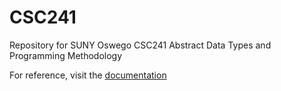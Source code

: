 # CSC241

Repository for SUNY Oswego CSC241 Abstract Data Types and Programming Methodology

For reference, visit the [documentation](http://hscells.github.io/CSC241/doc/package-tree.html)
